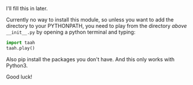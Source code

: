 I'll fill this in later.

Currently no way to install this module, so unless you want to add the directory
to your PYTHONPATH, you need to play from the directory *above* `__init__.py`
by opening a python terminal and typing:

```python
import taah
taah.play()
```

Also pip install the packages you don't have. And this only works with Python3.

Good luck!
